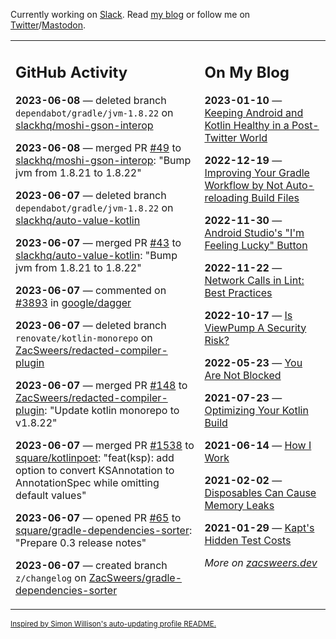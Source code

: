Currently working on [Slack](https://slack.com/). Read [my blog](https://zacsweers.dev/) or follow me on [Twitter](https://twitter.com/ZacSweers)/[Mastodon](https://hachyderm.io/@ZacSweers).

<table><tr><td valign="top" width="60%">

## GitHub Activity
<!-- githubActivity starts -->
**2023-06-08** — deleted branch `dependabot/gradle/jvm-1.8.22` on [slackhq/moshi-gson-interop](https://github.com/slackhq/moshi-gson-interop)

**2023-06-08** — merged PR [#49](https://github.com/slackhq/moshi-gson-interop/pull/49) to [slackhq/moshi-gson-interop](https://github.com/slackhq/moshi-gson-interop): "Bump jvm from 1.8.21 to 1.8.22"

**2023-06-07** — deleted branch `dependabot/gradle/jvm-1.8.22` on [slackhq/auto-value-kotlin](https://github.com/slackhq/auto-value-kotlin)

**2023-06-07** — merged PR [#43](https://github.com/slackhq/auto-value-kotlin/pull/43) to [slackhq/auto-value-kotlin](https://github.com/slackhq/auto-value-kotlin): "Bump jvm from 1.8.21 to 1.8.22"

**2023-06-07** — commented on [#3893](https://github.com/google/dagger/issues/3893#issuecomment-1581712603) in [google/dagger](https://github.com/google/dagger)

**2023-06-07** — deleted branch `renovate/kotlin-monorepo` on [ZacSweers/redacted-compiler-plugin](https://github.com/ZacSweers/redacted-compiler-plugin)

**2023-06-07** — merged PR [#148](https://github.com/ZacSweers/redacted-compiler-plugin/pull/148) to [ZacSweers/redacted-compiler-plugin](https://github.com/ZacSweers/redacted-compiler-plugin): "Update kotlin monorepo to v1.8.22"

**2023-06-07** — merged PR [#1538](https://github.com/square/kotlinpoet/pull/1538) to [square/kotlinpoet](https://github.com/square/kotlinpoet): "feat(ksp): add option to convert KSAnnotation to AnnotationSpec while omitting default values"

**2023-06-07** — opened PR [#65](https://github.com/square/gradle-dependencies-sorter/pull/65) to [square/gradle-dependencies-sorter](https://github.com/square/gradle-dependencies-sorter): "Prepare 0.3 release notes"

**2023-06-07** — created branch `z/changelog` on [ZacSweers/gradle-dependencies-sorter](https://github.com/ZacSweers/gradle-dependencies-sorter)
<!-- githubActivity ends -->
</td><td valign="top" width="40%">

## On My Blog
<!-- blog starts -->
**2023-01-10** — [Keeping Android and Kotlin Healthy in a Post-Twitter World](https://www.zacsweers.dev/keeping-android-healthy/)

**2022-12-19** — [Improving Your Gradle Workflow by Not Auto-reloading Build Files](https://www.zacsweers.dev/improving-your-workflow-by-not-auto-reloading-build-files/)

**2022-11-30** — [Android Studio's "I'm Feeling Lucky" Button](https://www.zacsweers.dev/android-studios-im-feeling-lucky-button/)

**2022-11-22** — [Network Calls in Lint: Best Practices](https://www.zacsweers.dev/network-calls-in-lint-best-practices/)

**2022-10-17** — [Is ViewPump A Security Risk?](https://www.zacsweers.dev/is-viewpump-a-security-risk/)

**2022-05-23** — [You Are Not Blocked](https://www.zacsweers.dev/you-are-not-blocked/)

**2021-07-23** — [Optimizing Your Kotlin Build](https://www.zacsweers.dev/optimizing-your-kotlin-build/)

**2021-06-14** — [How I Work](https://www.zacsweers.dev/how-i-work/)

**2021-02-02** — [Disposables Can Cause Memory Leaks](https://www.zacsweers.dev/disposables-can-cause-memory-leaks/)

**2021-01-29** — [Kapt's Hidden Test Costs](https://www.zacsweers.dev/kapts-hidden-test-costs/)
<!-- blog ends -->
_More on [zacsweers.dev](https://zacsweers.dev/)_
</td></tr></table>

<sub><a href="https://simonwillison.net/2020/Jul/10/self-updating-profile-readme/">Inspired by Simon Willison's auto-updating profile README.</a></sub>